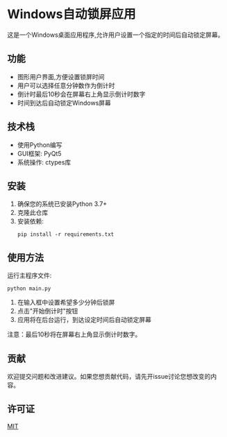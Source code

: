 # Windows自动锁屏应用

这是一个Windows桌面应用程序,允许用户设置一个指定的时间后自动锁定屏幕。

## 功能

- 图形用户界面,方便设置锁屏时间
- 用户可以选择任意分钟数作为倒计时
- 倒计时最后10秒会在屏幕右上角显示倒计时数字
- 时间到达后自动锁定Windows屏幕

## 技术栈

- 使用Python编写
- GUI框架: PyQt5
- 系统操作: ctypes库

## 安装

1. 确保您的系统已安装Python 3.7+
2. 克隆此仓库
3. 安装依赖:
   ```
   pip install -r requirements.txt
   ```

## 使用方法

运行主程序文件:
```
python main.py
```

1. 在输入框中设置希望多少分钟后锁屏
2. 点击"开始倒计时"按钮
3. 应用将在后台运行，到达设定时间后自动锁定屏幕

注意：最后10秒将在屏幕右上角显示倒计时数字。

## 贡献

欢迎提交问题和改进建议。如果您想贡献代码，请先开issue讨论您想改变的内容。

## 许可证

[MIT](https://choosealicense.com/licenses/mit/)